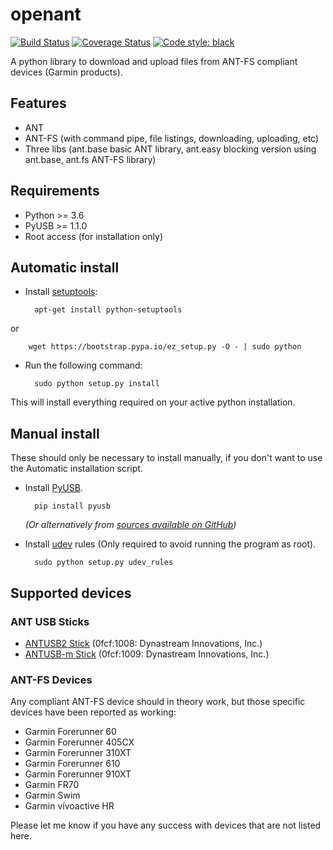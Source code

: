 openant
=======

[![Build Status](https://github.com/Tigge/openant/workflows/Build/badge.svg?branch=master)](https://github.com/Tigge/openant/actions)
[![Coverage Status](http://img.shields.io/coveralls/Tigge/openant.svg?style=flat)](https://coveralls.io/r/Tigge/openant)
[![Code style: black](https://img.shields.io/badge/code%20style-black-000000.svg)](https://github.com/psf/black)

A python library to download and upload files from ANT-FS compliant devices (Garmin products).

Features
--------

 - ANT
 - ANT-FS (with command pipe, file listings, downloading, uploading, etc)
 - Three libs (ant.base basic ANT library, ant.easy blocking version using ant.base, ant.fs ANT-FS library)

Requirements
------------

- Python >= 3.6
- PyUSB >= 1.1.0
- Root access (for installation only)

Automatic install
-----------------

- Install [setuptools](https://pypi.python.org/pypi/setuptools):
 
        apt-get install python-setuptools
or

        wget https://bootstrap.pypa.io/ez_setup.py -O - | sudo python

- Run the following command:

        sudo python setup.py install

This will install everything required on your active python installation.


Manual install
--------------

These should only be necessary to install manually, if you don't want to use the Automatic installation script.

- Install [PyUSB](https://github.com/pyusb/pyusb).

        pip install pyusb

    *(Or alternatively from [sources available on GitHub](https://github.com/pyusb/pyusb))*

- Install [udev](http://en.wikipedia.org/wiki/Udev) rules (Only required to avoid running the program as root).

        sudo python setup.py udev_rules

Supported devices
-----------------

### ANT USB Sticks

 - [ANTUSB2 Stick](http://www.thisisant.com/developer/components/antusb2/)
 (0fcf:1008: Dynastream Innovations, Inc.)
 - [ANTUSB-m Stick](http://www.thisisant.com/developer/components/antusb-m/)
 (0fcf:1009: Dynastream Innovations, Inc.)

### ANT-FS Devices

Any compliant ANT-FS device should in theory work, but those specific devices have been reported as working:

 - Garmin Forerunner 60
 - Garmin Forerunner 405CX
 - Garmin Forerunner 310XT
 - Garmin Forerunner 610
 - Garmin Forerunner 910XT
 - Garmin FR70
 - Garmin Swim
 - Garmin vívoactive HR

Please let me know if you have any success with devices that are not listed here.
